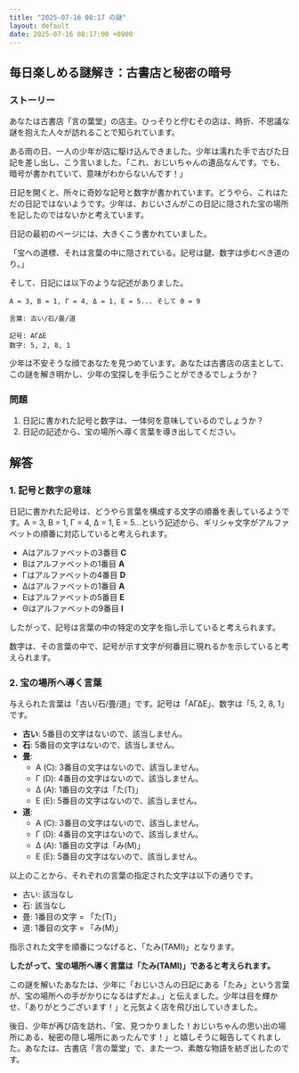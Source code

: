 ```yaml
---
title: "2025-07-16 08:17 の謎"
layout: default
date: 2025-07-16 08:17:00 +0900
---
```

## 毎日楽しめる謎解き：古書店と秘密の暗号

### ストーリー

あなたは古書店「言の葉堂」の店主。ひっそりと佇むその店は、時折、不思議な謎を抱えた人々が訪れることで知られています。

ある雨の日、一人の少年が店に駆け込んできました。少年は濡れた手で古びた日記を差し出し、こう言いました。「これ、おじいちゃんの遺品なんです。でも、暗号が書かれていて、意味がわからないんです！」

日記を開くと、所々に奇妙な記号と数字が書かれています。どうやら、これはただの日記ではないようです。少年は、おじいさんがこの日記に隠された宝の場所を記したのではないかと考えています。

日記の最初のページには、大きくこう書かれていました。

「宝への道標、それは言葉の中に隠されている。記号は鍵、数字は歩むべき道のり。」

そして、日記には以下のような記述がありました。

```
Α = 3, Β = 1, Γ = 4, Δ = 1, Ε = 5... そして Θ = 9

言葉: 古い/石/畳/道

記号: ΑΓΔΕ
数字: 5, 2, 8, 1
```

少年は不安そうな顔であなたを見つめています。あなたは古書店の店主として、この謎を解き明かし、少年の宝探しを手伝うことができるでしょうか？

### 問題

1.  日記に書かれた記号と数字は、一体何を意味しているのでしょうか？
2.  日記の記述から、宝の場所へ導く言葉を導き出してください。

## 解答

### 1. 記号と数字の意味

日記に書かれた記号は、どうやら言葉を構成する文字の順番を表しているようです。Α = 3, Β = 1, Γ = 4, Δ = 1, Ε = 5...という記述から、ギリシャ文字がアルファベットの順番に対応していると考えられます。

*   Αはアルファベットの3番目 **C**
*   Βはアルファベットの1番目 **A**
*   Γはアルファベットの4番目 **D**
*   Δはアルファベットの1番目 **A**
*   Εはアルファベットの5番目 **E**
*   Θはアルファベットの9番目 **I**

したがって、記号は言葉の中の特定の文字を指し示していると考えられます。

数字は、その言葉の中で、記号が示す文字が何番目に現れるかを示していると考えられます。

### 2. 宝の場所へ導く言葉

与えられた言葉は「古い/石/畳/道」です。記号は「ΑΓΔΕ」、数字は「5, 2, 8, 1」です。

*   **古い**: 5番目の文字はないので、該当しません。
*   **石**: 5番目の文字はないので、該当しません。
*   **畳**:
    *   Α (C): 3番目の文字はないので、該当しません。
    *   Γ (D): 4番目の文字はないので、該当しません。
    *   Δ (A): 1番目の文字は「た(T)」
    *   Ε (E): 5番目の文字はないので、該当しません。
*   **道**:
    *   Α (C): 3番目の文字はないので、該当しません。
    *   Γ (D): 4番目の文字はないので、該当しません。
    *   Δ (A): 1番目の文字は「み(M)」
    *   Ε (E): 5番目の文字はないので、該当しません。

以上のことから、それぞれの言葉の指定された文字は以下の通りです。

*   古い: 該当なし
*   石: 該当なし
*   畳: 1番目の文字 = 「た(T)」
*   道: 1番目の文字 = 「み(M)」

指示された文字を順番につなげると、「たみ(TAMI)」となります。

**したがって、宝の場所へ導く言葉は「たみ(TAMI)」であると考えられます。**

この謎を解いたあなたは、少年に「おじいさんの日記にある「たみ」という言葉が、宝の場所への手がかりになるはずだよ。」と伝えました。少年は目を輝かせ、「ありがとうございます！」と元気よく店を飛び出していきました。

後日、少年が再び店を訪れ、「宝、見つかりました！おじいちゃんの思い出の場所にある、秘密の隠し場所にあったんです！」と嬉しそうに報告してくれました。あなたは、古書店「言の葉堂」で、また一つ、素敵な物語を紡ぎ出したのです。
